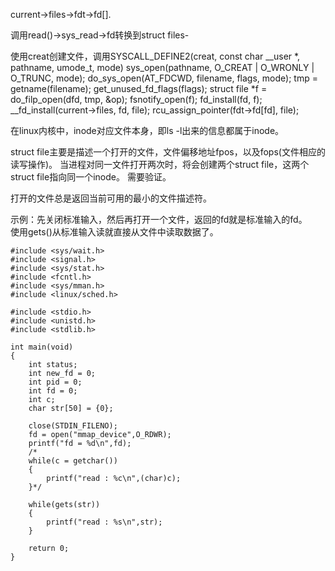 current->files->fdt->fd[].  


调用read()->sys_read->fd转换到struct files-


使用creat创建文件，调用SYSCALL_DEFINE2(creat, const char __user *, pathname, umode_t, mode) 
	sys_open(pathname, O_CREAT | O_WRONLY | O_TRUNC, mode);
		do_sys_open(AT_FDCWD, filename, flags, mode);
			tmp = getname(filename);
			get_unused_fd_flags(flags);
			struct file *f = do_filp_open(dfd, tmp, &op);
			fsnotify_open(f);
			fd_install(fd, f);
				__fd_install(current->files, fd, file);
					rcu_assign_pointer(fdt->fd[fd], file);
						
						
						

在linux内核中，inode对应文件本身，即ls -l出来的信息都属于inode。  




struct file主要是描述一个打开的文件，文件偏移地址fpos，以及fops(文件相应的读写操作)。
当进程对同一文件打开两次时，将会创建两个struct file，这两个struct file指向同一个inode。
需要验证。


打开的文件总是返回当前可用的最小的文件描述符。  


示例：先关闭标准输入，然后再打开一个文件，返回的fd就是标准输入的fd。  
使用gets()从标准输入读就直接从文件中读取数据了。

	#include <sys/wait.h> 
	#include <signal.h>
	#include <sys/stat.h> 
	#include <fcntl.h> 
	#include <sys/mman.h> 
	#include <linux/sched.h> 

	#include <stdio.h>
	#include <unistd.h>
	#include <stdlib.h>

	int main(void)
	{
		int status;
		int new_fd = 0;
		int pid = 0;
		int fd = 0;
		int c;
		char str[50] = {0};

		close(STDIN_FILENO);
		fd = open("mmap_device",O_RDWR);
		printf("fd = %d\n",fd);
		/*
		while(c = getchar())
		{
			printf("read : %c\n",(char)c);
		}*/

		while(gets(str))
		{
			printf("read : %s\n",str);
		}

		return 0;
	}

















